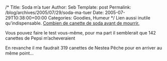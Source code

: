 /*
 Title: Soda m&rsquo;a tuer
 Author: Seb
 Template: post
 Permalink: /blog/archives/2005/07/29/soda-ma-tuer
 Date: 2005-07-29T10:38:00+00:00
 Categories: Goodies, Humeur
*/
Lien aussi inutile qu&rsquo;indispensable. [Combien de canette de soda avant de mourrir.][1]

<!--more-->

Vous pouvez faire le test vous-même, pour ma part il semblerait que 142 canettes de Pepsi m&rsquo;acheveraient

En revanche il me faudrait 319 canettes de Nestea Pêche pour en arriver au même point&#8230;

 [1]: http://www.punkasspunk.com/caffeine.php
